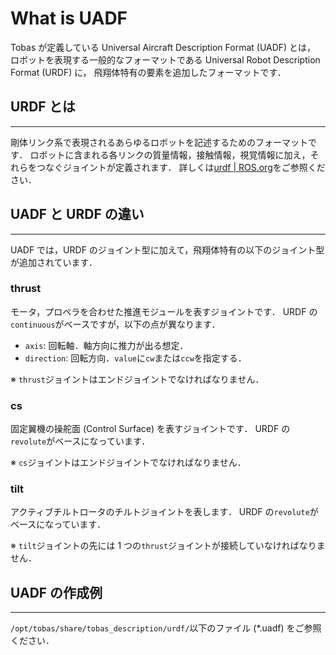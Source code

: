 # What is UADF

Tobas が定義している Universal Aircraft Description Format (UADF) とは，
ロボットを表現する一般的なフォーマットである Universal Robot Description Format (URDF) に，
飛翔体特有の要素を追加したフォーマットです．

## URDF とは

---

剛体リンク系で表現されるあらゆるロボットを記述するためのフォーマットです．
ロボットに含まれる各リンクの質量情報，接触情報，視覚情報に加え，それらをつなぐジョイントが定義されます．
詳しくは<a href=https://wiki.ros.org/urdf target="_blank">urdf | ROS.org</a>をご参照ください．

## UADF と URDF の違い

---

UADF では，URDF のジョイント型に加えて，飛翔体特有の以下のジョイント型が追加されています．

### thrust

モータ，プロペラを合わせた推進モジュールを表すジョイントです．
URDF の`continuous`がベースですが，以下の点が異なります．

- `axis`: 回転軸．軸方向に推力が出る想定．
- `direction`: 回転方向．`value`に`cw`または`ccw`を指定する．

※ `thrust`ジョイントはエンドジョイントでなければなりません．

### cs

固定翼機の操舵面 (Control Surface) を表すジョイントです．
URDF の`revolute`がベースになっています．

※ `cs`ジョイントはエンドジョイントでなければなりません．

### tilt

アクティブチルトロータのチルトジョイントを表します．
URDF の`revolute`がベースになっています．

※ `tilt`ジョイントの先には 1 つの`thrust`ジョイントが接続していなければなりません．

## UADF の作成例

---

`/opt/tobas/share/tobas_description/urdf/`以下のファイル (\*.uadf) をご参照ください．

